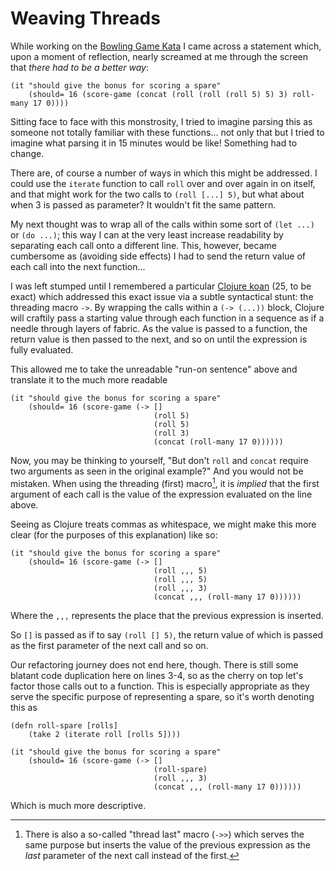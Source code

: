 # Weaving Threads

While working on the [Bowling Game Kata](http://butunclebob.com/ArticleS.UncleBob.TheBowlingGameKata) I came across a statement which, upon a moment of reflection, nearly screamed at me through the screen that *there had to be a better way*:

```
(it "should give the bonus for scoring a spare"
    (should= 16 (score-game (concat (roll (roll (roll 5) 5) 3) roll-many 17 0))))
```

Sitting face to face with this monstrosity, I tried to imagine parsing this as someone not totally familiar with these functions... not only that but I tried to imagine what parsing it in 15 minutes would be like! Something had to change.

There are, of course a number of ways in which this might be addressed. I could use the `iterate` function to call `roll` over and over again in on itself, and that might work for the two calls to `(roll [...] 5)`, but what about when 3 is passed as parameter? It wouldn't fit the same pattern.

My next thought was to wrap all of the calls within some sort of `(let ...)` or `(do ...)`; this way I can at the very least increase readability by separating each call onto a different line. This, however, became cumbersome as (avoiding side effects) I had to send the return value of each call into the next function...

I was left stumped until I remembered a particular [Clojure koan](https://github.com/functional-koans/clojure-koans) (25, to be exact) which addressed this exact issue via a subtle syntactical stunt: the threading macro `->`. By wrapping the calls within a `(-> (...))` block, Clojure will craftily pass a starting value through each function in a sequence as if a needle through layers of fabric. As the value is passed to a function, the return value is then passed to the next, and so on until the expression is fully evaluated.

This allowed me to take the unreadable "run-on sentence" above and translate it to the much more readable

```
(it "should give the bonus for scoring a spare"
    (should= 16 (score-game (-> []
                                (roll 5)
                                (roll 5)
                                (roll 3)
                                (concat (roll-many 17 0))))))
```

Now, you may be thinking to yourself, "But don't `roll` and `concat` require two arguments as seen in the original example?" And you would not be mistaken. When using the threading (first) macro[^1], it is *implied* that the first argument of each call is the value of the expression evaluated on the line above.

Seeing as Clojure treats commas as whitespace, we might make this more clear (for the purposes of this explanation) like so:

```
(it "should give the bonus for scoring a spare"
    (should= 16 (score-game (-> []
                                (roll ,,, 5)
                                (roll ,,, 5)
                                (roll ,,, 3)
                                (concat ,,, (roll-many 17 0))))))
```

Where the `,,,` represents the place that the previous expression is inserted.

So `[]` is passed as if to say `(roll [] 5)`, the return value of which is passed as the first parameter of the next call and so on.

Our refactoring journey does not end here, though. There is still some blatant code duplication here on lines 3-4, so as the cherry on top let's factor those calls out to a function. This is especially appropriate as they serve the specific purpose of representing a spare, so it's worth denoting this as

```
(defn roll-spare [rolls]
    (take 2 (iterate roll [rolls 5])))

(it "should give the bonus for scoring a spare"
    (should= 16 (score-game (-> []
                                (roll-spare)
                                (roll ,,, 3)
                                (concat ,,, (roll-many 17 0))))))
```

Which is much more descriptive.

[^1]: There is also a so-called "thread last" macro (`->>`) which serves the same purpose but inserts the value of the previous expression as the *last* parameter of the next call instead of the first.
